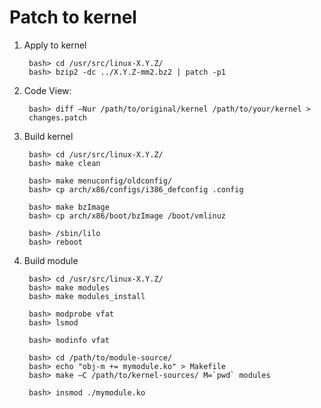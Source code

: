 Patch to kernel
===============

1. Apply to kernel

        bash> cd /usr/src/linux-X.Y.Z/
        bash> bzip2 -dc ../X.Y.Z-mm2.bz2 | patch -p1

2. Code View:

        bash> diff –Nur /path/to/original/kernel /path/to/your/kernel >
        changes.patch


3. Build kernel

        bash> cd /usr/src/linux-X.Y.Z/
        bash> make clean
        
        bash> make menuconfig/oldconfig/
        bash> cp arch/x86/configs/i386_defconfig .config
        
        bash> make bzImage
        bash> cp arch/x86/boot/bzImage /boot/vmlinuz

        bash> /sbin/lilo
        bash> reboot

3. Build module

        bash> cd /usr/src/linux-X.Y.Z/
        bash> make modules
        bash> make modules_install

        bash> modprobe vfat
        bash> lsmod

        bash> modinfo vfat

        bash> cd /path/to/module-source/
        bash> echo "obj-m += mymodule.ko" > Makefile
        bash> make –C /path/to/kernel-sources/ M=`pwd` modules

        bash> insmod ./mymodule.ko

